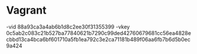 # Vagrant


-vid 88a93ca3a4ab6b1d8c2ee30f31355399 
-vkey 0c5ab2c083c21b527ba77840621b7290c99ded42760679681cc56ea4828ecbbd13ca4bca6bf601710a5fb1ea792c3e2ca71181b489f06aa6fb7b6d5b0ec9a424
